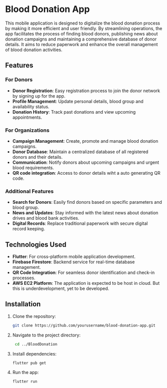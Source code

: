 # Blood Donation App  

This mobile application is designed to digitalize the blood donation process by making it more efficient and user friendly. By streamlining operations, the app facilitates the process of finding blood donors, publishing news about donation campaigns and maintaining a comprehensive database of donor details. It aims to reduce paperwork and enhance the overall management of blood donation activities.  

## Features  

### For Donors  
- **Donor Registration**: Easy registration process to join the donor network by signing up for the app.  
- **Profile Management**: Update personal details, blood group and availability status.  
- **Donation History**: Track past donations and view upcoming appointments.  

### For Organizations  
- **Campaign Management**: Create, promote and manage blood donation campaigns.  
- **Donor Database**: Maintain a centralized database of all registered donors and their details.  
- **Communication**: Notify donors about upcoming campaigns and urgent blood requirements.
- **QR code integration**: Access to donor details wiht a auto generating QR code.

### Additional Features  
- **Search for Donors**: Easily find donors based on specific parameters and blood group.  
- **News and Updates**: Stay informed with the latest news about donation drives and blood bank activities.  
- **Digital Records**: Replace traditional paperwork with secure digital record keeping.  

## Technologies Used  
- **Flutter**: For cross-platform mobile application development.  
- **Firebase Firestore**: Backend service for real-time database management.  
- **QR Code Integration**: For seamless donor identification and check-in processes.
- **AWS EC2 Platform**: The application is expected to be host in cloud. But this is underdevelopment, yet to be developed.

## Installation  
1. Clone the repository:  
   ```bash
   git clone https://github.com/yourusername/blood-donation-app.git

2. Navigate to the project directory:
   ```bash
    cd ../BloodDonation
   
3. Install dependencies:
   ```bash
   flutter pub get

4. Run the app:
   ```bash
   flutter run
